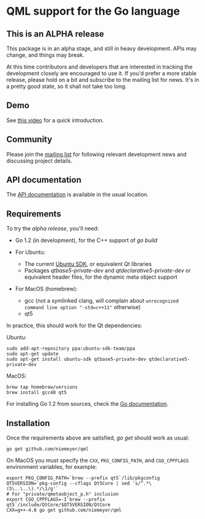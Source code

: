# QML support for the Go language

This is an ALPHA release
------------------------

This package is in an alpha stage, and still in heavy development. APIs
may change, and things may break.

At this time contributors and developers that are interested in tracking
the development closely are encouraged to use it. If you'd prefer a more
stable release, please hold on a bit and subscribe to the mailing list
for news. It's in a pretty good state, so it shall not take too long.

Demo
----

See [this video](https://www.youtube.com/watch?v=FVQlMrPa7lI) for a quick introduction.


Community
---------

Please join the [mailing list](https://groups.google.com/forum/#!forum/go-qml) for
following relevant development news and discussing project details.

API documentation
------------------

The [API documentation](http://godoc.org/github.com/niemeyer/qml) is available in the usual location.


Requirements
------------

To try the _alpha release_, you'll need:

  * Go 1.2 (in development), for the C++ support of _go build_

  * For Ubuntu:
    * The current [Ubuntu SDK](http://developer.ubuntu.com/get-started/), or equivalent Qt libraries
    * Packages _qtbase5-private-dev_ and _qtdeclarative5-private-dev_ or equivalent header files, for the dynamic meta object support

  * For MacOS (homebrew):
    * gcc (not a symlinked clang, will complain about `unrecognized command line option "-std=c++11"` otherwise)
    * qt5

In practice, this should work for the Qt dependencies:

Ubuntu:

    sudo add-apt-repository ppa:ubuntu-sdk-team/ppa
    sudo apt-get update
    sudo apt-get install ubuntu-sdk qtbase5-private-dev qtdeclarative5-private-dev

MacOS:

    brew tap homebrew/versions
    brew install gcc48 qt5

For installing Go 1.2 from sources, check the [Go documentation](http://golang.org/doc/install/source).

Installation
------------

Once the requirements above are satisfied, _go get_ should work as usual:

    go get github.com/niemeyer/qml

On MacOS you must specify the `CXX`, `PKG_CONFIG_PATH`, and `CGO_CPPFLAGS` environment variables, for example:

    export PKG_CONFIG_PATH=`brew --prefix qt5`/lib/pkgconfig
    QT5VERSION=`pkg-config --cflags Qt5Core | sed 's/^.*\(5\..\..\).*/\1/g'`
    # For "private/qmetaobject_p.h" inclusion
    export CGO_CPPFLAGS=-I`brew --prefix qt5`/include/QtCore/$QT5VERSION/QtCore
    CXX=g++-4.8 go get github.com/niemeyer/qml
